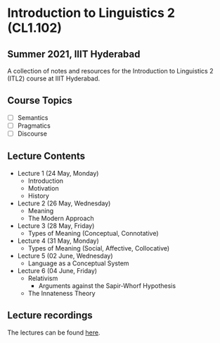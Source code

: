 # Introduction to Linguistics 2 (CL1.102)
## Summer 2021, IIIT Hyderabad

A collection of notes and resources for the Introduction to Linguistics 2 (ITL2) course at IIIT Hyderabad.

## Course Topics
- [ ] Semantics
- [ ] Pragmatics
- [ ] Discourse

## Lecture Contents
* Lecture 1 (24 May, Monday)
    - Introduction
    - Motivation
    - History
* Lecture 2 (26 May, Wednesday)
    - Meaning
    - The Modern Approach
* Lecture 3 (28 May, Friday)
    - Types of Meaning (Conceptual, Connotative)
* Lecture 4 (31 May, Monday)
    - Types of Meaning (Social, Affective, Collocative)
* Lecture 5 (02 June, Wednesday)
    - Language as a Conceptual System
* Lecture 6 (04 June, Friday)
    - Relativism
        - Arguments against the Sapir-Whorf Hypothesis
    - The Innateness Theory
    
## Lecture recordings
The lectures can be found [here](https://web.microsoftstream.com/user/73883361-dea3-4d91-8989-a18e4e3920d5).
